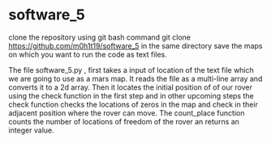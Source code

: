 # software_5

clone the repository using git bash command git clone https://github.com/m0h1t19/software_5
in the same directory save the maps on which you want to run the code as text files.

The file software_5.py , first takes a input of location of the text file which we are going to use as a mars map. It reads the file as a multi-line array and converts it to a 2d array. 
Then it locates the initial position of of our rover using the check function in the first step and in other upcoming steps the check function checks the locations of zeros in the map and check in their adjacent position where the rover can move.
The count_place function counts the number of locations of freedom of the rover an returns an integer value.
